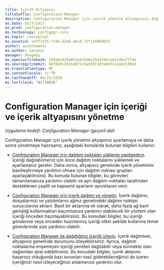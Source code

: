 ```yaml
---
title: İçerik Altyapısı
titleSuffix: Configuration Manager
description: Configuration Manager için içerik yönetim altyapınızı dağıtmayı ve yönetmeyi öğrenin.
ms.date: 02/7/2017
ms.prod: configuration-manager
ms.technology: configmgr-core
ms.topic: conceptual
ms.assetid: ceff72f5-f19d-43a0-a8c0-72f1c09b9bf5
author: aczechowski
ms.author: aaroncz
manager: dougeby
ms.openlocfilehash: 165bbc829a0f2e435b6a154476bce4ce3ba7779a
ms.sourcegitcommit: bbf820c35414bf2cba356f30fe047c1a34c5384d
ms.translationtype: MT
ms.contentlocale: tr-TR
ms.lasthandoff: 04/21/2020
ms.locfileid: "81718836"
---
```

# <a name="manage-content-and-content-infrastructure-for-configuration-manager"></a>Configuration Manager için içeriği ve içerik altyapısını yönetme

*Uygulama hedefi: Configuration Manager (geçerli dal)*

Configuration Manager için içerik yönetimi altyapınızı ayarlamaya ve daha sonra yönetmeye hazırsanız, aşağıdaki konularda bulunan bilgileri kullanın:  

-   [Configuration Manager için dağıtım noktaları yükleyip yapılandırın](../../../../core/servers/deploy/configure/install-and-configure-distribution-points.md). İçeriği dağıtabilmeniz için önce dağıtım noktalarını yüklemeli ve ayarlamanız gerekir. Daha sonra, altyapınız genelinde içerik yönetimini basitleştirmeye yardımcı olması için dağıtım noktası grupları ayarlayabilirsiniz. Bu konuda bulunan bilgiler, bu görevleri tamamlamanıza yardımcı olabilir ve ayrı dağıtım noktaları tarafından desteklenen çeşitli ve kapsamlı ayarların ayrıntılarını verir.  

-   [Configuration Manager için Içerik dağıtın ve yönetin](../../../../core/servers/deploy/configure/deploy-and-manage-content.md). İçerik dağıtımı, dosyalarınızı ve yazılımlarını ağınız genelindeki dağıtım noktası sunucularına aktarır. Basit bir aktarıma ek olarak, daha fazla ağ bant genişliği kullanmaktan kaçınmanıza yardımcı olabilecek bir yöntem olan içeriği önceden hazırlayabilirsiniz. Bu konudaki bilgiler, bu içeriği gönderme veya önceden hazırlanmış içeriği etkin şekilde kullanma temel görevlerinde size yardımcı olabilir.  

-   [Configuration Manager ile dağıttığınız Içeriği izleyin](../../../../core/servers/deploy/configure/monitor-content-you-have-distributed.md). İçerik dağıtırken, altyapınız genelinde durumunu izleyebilirsiniz. Ayrıca, dağıtım noktalarına erişemeyen içeriği yeniden dağıtabilir veya sürmekte olan dağıtımları iptal edebilirsiniz. Bu konudaki bilgiler, içerik aktarımı başarısız olduğunda bazı sorunları nasıl giderebileceğinizi de içeren içeriğinizi nasıl izleyeceğinizi anlamanıza yardımcı olur.  

